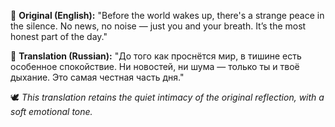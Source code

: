 📄 **Original (English):**
"Before the world wakes up, there's a strange peace in the silence. No news, no noise — just you and your breath. It’s the most honest part of the day."

📝 **Translation (Russian):**
"До того как проснётся мир, в тишине есть особенное спокойствие. Ни новостей, ни шума — только ты и твоё дыхание. Это самая честная часть дня."

🕊 *This translation retains the quiet intimacy of the original reflection, with a soft emotional tone.*
